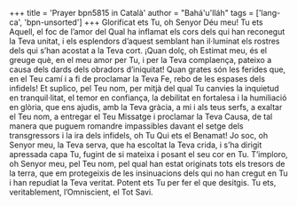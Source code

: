 +++
title = 'Prayer bpn5815 in Català'
author = "Bahá'u'lláh"
tags = ['lang-ca', 'bpn-unsorted']
+++
Glorificat ets Tu, oh Senyor Déu meu! Tu ets Aquell, el foc de l’amor del Qual ha inflamat els cors dels qui han reconegut la Teva unitat, i els esplendors d’aquest semblant han il·luminat els rostres dels qui s’han acostat a la Teva cort. ¡Quan dolç, oh Estimat meu, és el greuge què, en el meu amor per Tu, i per la Teva complaença, pateixo a causa dels dards dels obradors d’iniquitat! Quan grates són les ferides que, en el Teu camí i a fi de proclamar la Teva Fe, rebo de les espases dels infidels!
Et suplico, pel Teu nom, per mitjà del qual Tu canvies la inquietud en tranquil·litat, el temor en confiança, la debilitat en fortalesa i la humiliació en glòria, que ens ajudis, amb la Teva gràcia, a mi i als teus serfs, a exaltar el Teu nom, a entregar el Teu Missatge i proclamar la Teva Causa, de tal manera que puguem romandre impassibles davant el setge dels transgressors i la ira dels infidels, oh Tu Qui ets el Benamat!
Jo soc, oh Senyor meu, la Teva serva, que ha escoltat la Teva crida, i s’ha dirigit apressada capa Tu, fugint de si mateixa i posant el seu cor en Tu. T’imploro, oh Senyor meu, pel Teu nom, pel qual han estat originats tots els tresors de la terra, que em protegeixis de les insinuacions dels qui no han cregut en Tu i han repudiat la Teva veritat.
Potent ets Tu per fer el que desitgis. Tu ets, veritablement, l’Omniscient, el Tot Savi.
